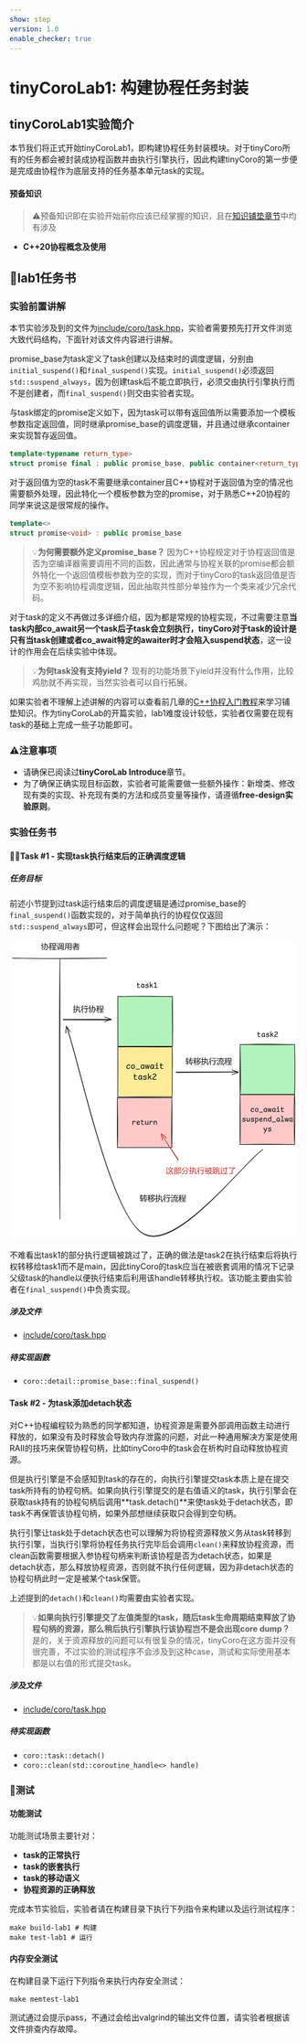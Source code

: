 ```yaml
---
show: step
version: 1.0
enable_checker: true
---
```

# tinyCoroLab1: 构建协程任务封装

## tinyCoroLab1实验简介

本节我们将正式开始tinyCoroLab1，即构建协程任务封装模块。对于tinyCoro所有的任务都会被封装成协程函数并由执行引擎执行，因此构建tinyCoro的第一步便是完成由协程作为底层支持的任务基本单元task的实现。

#### 预备知识

> ⚠️预备知识即在实验开始前你应该已经掌握的知识，且在[知识铺垫章节]()中均有涉及

- **C++20协程概念及使用**

## 📖lab1任务书

### 实验前置讲解

本节实验涉及到的文件为[include/coro/task.hpp](https://github.com/sakurs2/tinyCoroLab/blob/master/include/coro/task.hpp)，实验者需要预先打开文件浏览大致代码结构，下面针对该文件内容进行讲解。

promise_base为task定义了task创建以及结束时的调度逻辑，分别由`initial_suspend()`和`final_suspend()`实现。`initial_suspend()`必须返回`std::suspend_always`，因为创建task后不能立即执行，必须交由执行引擎执行而不是创建者，而`final_suspend()`则交由实验者实现。

与task绑定的promise定义如下，因为task可以带有返回值所以需要添加一个模板参数指定返回值，同时继承promise_base的调度逻辑，并且通过继承container来实现暂存返回值。

```cpp
template<typename return_type>
struct promise final : public promise_base, public container<return_type>
```

对于返回值为空的task不需要继承container且C++协程对于返回值为空的情况也需要额外处理，因此特化一个模板参数为空的promise，对于熟悉C++20协程的同学来说这是很常规的操作。

```cpp
template<>
struct promise<void> : public promise_base
```

> 💡**为何需要额外定义promise_base？**
> 因为C++协程规定对于协程返回值是否为空编译器需要调用不同的函数，因此通常与协程关联的promise都会额外特化一个返回值模板参数为空的实现，而对于tinyCoro的task返回值是否为空不影响协程调度逻辑，因此抽取共性部分单独作为一个类来减少冗余代码。

对于task的定义不再做过多详细介绍，因为都是常规的协程实现，不过需要注意**当task内部co_await另一个task后子task会立刻执行，tinyCoro对于task的设计是只有当task创建或者co_await特定的awaiter时才会陷入suspend状态**，这一设计的作用会在后续实验中体现。

> 💡**为何task没有支持yield？**
> 现有的功能场景下yield并没有什么作用，比较鸡肋就不再实现，当然实验者可以自行拓展。

如果实验者不理解上述讲解的内容可以查看前几章的[C++协程入门教程]()来学习铺垫知识。作为tinyCoroLab的开篇实验，lab1难度设计较低，实验者仅需要在现有task的基础上完成一些子功能即可。

### ⚠️注意事项

- 请确保已阅读过**tinyCoroLab Introduce**章节。
- 为了确保正确实现目标函数，实验者可能需要做一些额外操作：新增类、修改现有类的实现、补充现有类的方法和成员变量等操作，请遵循**free-design实验原则**。

### 实验任务书

#### 🧑‍💻Task #1 - 实现task执行结束后的正确调度逻辑

##### 任务目标

前述小节提到过task运行结束后的调度逻辑是通过promise_base的`final_suspend()`函数实现的，对于简单执行的协程仅仅返回`std::suspend_always`即可，但这样会出现什么问题呢？下图给出了演示：

![lab1_case1](./sources/lab1_case1.png)

不难看出task1的部分执行逻辑被跳过了，正确的做法是task2在执行结束后将执行权转移给task1而不是main，因此tinyCoro的task应当在被嵌套调用的情况下记录父级task的handle以便执行结束后利用该handle转移执行权。该功能主要由实验者在`final_suspend()`中负责实现。

##### 涉及文件

- [include/coro/task.hpp](https://github.com/sakurs2/tinyCoroLab/blob/master/include/coro/task.hpp)

##### 待实现函数

- `coro::detail::promise_base::final_suspend()`

#### Task #2 - 为task添加detach状态

对C++协程编程较为熟悉的同学都知道，协程资源是需要外部调用函数主动进行释放的，如果没有及时释放会导致内存泄露的问题，对此一种通用解决方案是使用RAII的技巧来保管协程句柄，比如tinyCoro中的task会在析构时自动释放协程资源。

但是执行引擎是不会感知到task的存在的，向执行引擎提交task本质上是在提交task所持有的协程句柄。如果向执行引擎提交的是右值语义的task，执行引擎会在获取task持有的协程句柄后调用**task.detach()**来使task处于detach状态，即task不再保管该协程句柄，如果外部想继续获取只会得到空句柄。

执行引擎让task处于detach状态也可以理解为将协程资源释放义务从task转移到执行引擎，当执行引擎将协程任务执行完毕后会调用`clean()`来释放协程资源，而clean函数需要根据入参协程句柄来判断该协程是否为detach状态，如果是detach状态，那么释放协程资源，否则就不执行任何逻辑，因为非detach状态的协程句柄此时一定是被某个task保管。

上述提到的`detach()`和`clean()`均需要由实验者实现。

> 💡**如果向执行引擎提交了左值类型的task，随后task生命周期结束释放了协程句柄的资源，那么稍后执行引擎执行该协程岂不是会出现core dump？**
> 是的，关于资源释放的问题可以有很复杂的情况，tinyCoro在这方面并没有很完善，不过实验的测试程序不会涉及到这种case，测试和实际使用基本都是以右值的形式提交task。

##### 涉及文件

- [include/coro/task.hpp](https://github.com/sakurs2/tinyCoroLab/blob/master/include/coro/task.hpp)

##### 待实现函数

- `coro::task::detach()`
- `coro::clean(std::coroutine_handle<> handle)`

### 🔖测试

#### 功能测试

功能测试场景主要针对：

- **task的正常执行**
- **task的嵌套执行**
- **task的移动语义**
- **协程资源的正确释放**

完成本节实验后，实验者请在构建目录下执行下列指令来构建以及运行测试程序：

```shell
make build-lab1 # 构建
make test-lab1 # 运行
```

#### 内存安全测试

在构建目录下运行下列指令来执行内存安全测试：

```shell
make memtest-lab1
```

测试通过会提示pass，不通过会给出valgrind的输出文件位置，请实验者根据该文件排查内存故障。
